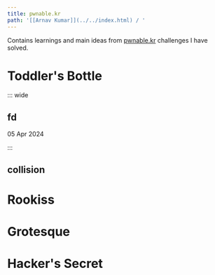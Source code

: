 ```yaml
---
title: pwnable.kr
path: '[[Arnav Kumar]](../../index.html) / '
---
```


Contains learnings and main ideas from [pwnable.kr](https://pwnable.kr/index.php) challenges I have solved.

# Toddler's Bottle

::: wide
## fd
<p class="right">05 Apr 2024</p>
:::


## collision

# Rookiss

# Grotesque

# Hacker's Secret

